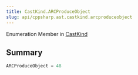 ```yaml
---
title: CastKind.ARCProduceObject
slug: api/cppsharp.ast.castkind.arcproduceobject
---
```

Enumeration Member in [CastKind](/api/cppsharp/ast/castkind)

## Summary



```csharp
ARCProduceObject = 48
```

